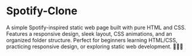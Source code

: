 # Spotify-Clone
A simple Spotify-inspired static web page built with pure HTML and CSS. Features a responsive design, sleek layout, CSS animations, and an organized folder structure. Perfect for beginners learning HTML/CSS, practicing responsive design, or exploring static web development. 🎨🎵✨
